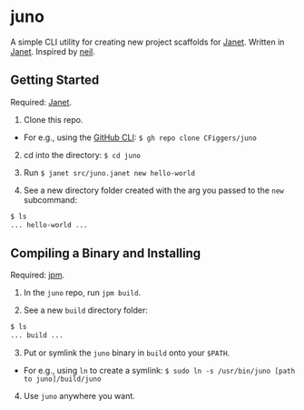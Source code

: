 # juno

A simple CLI utility for creating new project scaffolds for [Janet](https://github.com/janet-lang/janet). Written in [Janet](https://github.com/janet-lang/janet). Inspired by [neil](https://github.com/babashka/neil).

## Getting Started

Required: [Janet](https://github.com/janet-lang/janet).

1. Clone this repo.

  - For e.g., using the [GitHub CLI](https://github.com/cli/cli): `$ gh repo clone CFiggers/juno`

2. cd into the directory: `$ cd juno`

3. Run `$ janet src/juno.janet new hello-world`

4. See a new directory folder created with the arg you passed to the `new` subcommand:

```bash
$ ls
... hello-world ...
```

## Compiling a Binary and Installing

Required: [jpm](https://github.com/janet-lang/jpm).

1. In the `juno` repo, run `jpm build`.

2. See a new `build` directory folder:

```bash
$ ls
... build ...
```

3. Put or symlink the `juno` binary in `build` onto your `$PATH`.

  - For e.g., using `ln` to create a symlink: `$ sudo ln -s /usr/bin/juno [path to juno]/build/juno`
  
4. Use `juno` anywhere you want.
